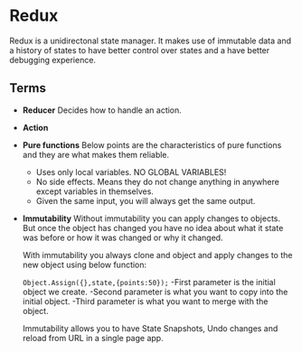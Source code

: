# Redux
Redux is a unidirectonal state manager. It makes use of immutable data and a history of states to have better control over states and a have better debugging experience.

## Terms
 * **Reducer**
    Decides how to handle an action.
 * **Action**
 * **Pure functions**
 Below points are the characteristics of pure functions and they are what makes them reliable.
    * Uses only local variables. NO GLOBAL VARIABLES!
    * No side effects. Means they do not change anything in anywhere except variables in themselves.
    * Given the same input, you will always get the same output.
* **Immutability**
    Without immutability you can apply changes to objects. 
    But once the object has changed you have no idea about what it state was before or how it was changed or why it changed.

    With immutability you always clone and object and apply changes to the new object using below function:

    `Object.Assign({},state,{points:50});`
    -First parameter is the initial object we create.
    -Second parameter is what you want to copy into the initial object.
    -Third parameter is what you want to merge with the object.
    
    Immutability allows you to have State Snapshots, Undo changes and reload from URL in a single page app.
